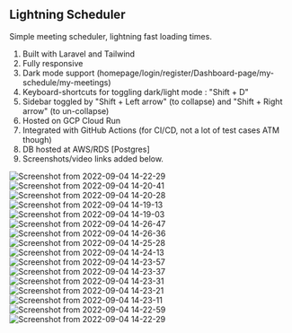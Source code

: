 

## Lightning Scheduler

Simple meeting scheduler, lightning fast loading times.


1. Built with Laravel and Tailwind
2. Fully responsive
3. Dark mode support (homepage/login/register/Dashboard-page/my-schedule/my-meetings)
4. Keyboard-shortcuts for toggling dark/light mode : "Shift + D"
5. Sidebar toggled by "Shift + Left arrow" (to collapse) and "Shift + Right arrow" (to un-collapse)
6. Hosted on GCP Cloud Run
7. Integrated with GitHub Actions (for CI/CD, not a lot of test cases ATM though)
8. DB hosted at AWS/RDS [Postgres]
9. Screenshots/video links added below.


![Screenshot from 2022-09-04 14-22-29](https://user-images.githubusercontent.com/37613346/188306724-945fac05-2fde-4915-adbf-14e7eae64dce.png)
![Screenshot from 2022-09-04 14-20-41](https://user-images.githubusercontent.com/37613346/188306725-30b571d1-84a3-4c25-a8df-4c5cfb6c0a0a.png)
![Screenshot from 2022-09-04 14-20-28](https://user-images.githubusercontent.com/37613346/188306726-f50e119c-d6bd-45d7-99c2-0cb32e2d800d.png)
![Screenshot from 2022-09-04 14-19-13](https://user-images.githubusercontent.com/37613346/188306727-b81ab0e6-3be0-4201-93a3-678f2c3bcb3a.png)
![Screenshot from 2022-09-04 14-19-03](https://user-images.githubusercontent.com/37613346/188306729-8ae125e8-a30f-456b-b5b9-a3b99a72ffbe.png)
![Screenshot from 2022-09-04 14-26-47](https://user-images.githubusercontent.com/37613346/188306760-4023418e-ac10-48e1-b388-e31b460c4aa9.png)
![Screenshot from 2022-09-04 14-26-36](https://user-images.githubusercontent.com/37613346/188306761-e26bbb06-a230-43c7-b5f1-5eefe110c9fa.png)
![Screenshot from 2022-09-04 14-25-28](https://user-images.githubusercontent.com/37613346/188306764-2d8f15d2-f4a1-42e6-84e5-7f8577001eeb.png)
![Screenshot from 2022-09-04 14-24-13](https://user-images.githubusercontent.com/37613346/188306765-47d1aa8f-d02f-4405-a368-41d975af1558.png)
![Screenshot from 2022-09-04 14-23-57](https://user-images.githubusercontent.com/37613346/188306766-886baa08-981a-4c07-836b-23eac73274d7.png)
![Screenshot from 2022-09-04 14-23-37](https://user-images.githubusercontent.com/37613346/188306767-fa3bf880-55e4-466c-a82d-9ff7586be238.png)
![Screenshot from 2022-09-04 14-23-31](https://user-images.githubusercontent.com/37613346/188306768-fa7bec66-b936-4b57-bd3b-e43ab2041b8e.png)
![Screenshot from 2022-09-04 14-23-21](https://user-images.githubusercontent.com/37613346/188306771-6e3d6b48-0482-4367-8ee9-79c9111a78dc.png)
![Screenshot from 2022-09-04 14-23-11](https://user-images.githubusercontent.com/37613346/188306773-d4930f5b-1867-4ddd-a76c-e2f3a8bb2e97.png)
![Screenshot from 2022-09-04 14-22-59](https://user-images.githubusercontent.com/37613346/188306775-a69cc5ca-26f3-4d5d-bc66-f05199bcb7b5.png)
![Screenshot from 2022-09-04 14-22-29](https://user-images.githubusercontent.com/37613346/188306777-16013891-1ab3-43ed-b794-3572dbdd7594.png)

